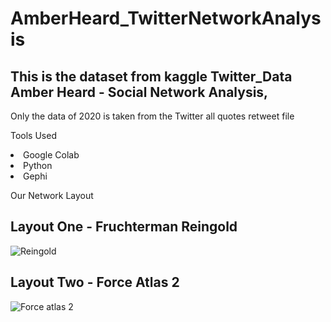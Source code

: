 # AmberHeard_TwitterNetworkAnalysis
## This is the dataset from kaggle Twitter_Data Amber Heard - Social Network Analysis,
<p> Only the data of 2020 is taken from the Twitter all quotes retweet file </p> 
<p> Tools Used <br>
  <li> Google Colab </li>
  <li> Python </li>
  <li> Gephi </li>
</p>
Our Network Layout

## Layout One - Fruchterman Reingold <br>
![Reingold](https://user-images.githubusercontent.com/93222194/163667072-745900e0-3967-4c02-a7f7-e95cc05eb395.png)

## Layout Two - Force Atlas 2 <br>
![Force atlas 2](https://user-images.githubusercontent.com/93222194/163667128-3e1be0b6-39ee-4a53-9c96-6066040c6943.png)
